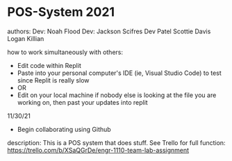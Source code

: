 # POS-System 2021

authors:
Dev: Noah Flood
Dev: Jackson Scifres
Dev Patel
Scottie Davis
Logan Killian


how to work simultaneously with others:
- Edit code within Replit
- Paste into your personal computer's IDE (ie, Visual Studio Code) to test
  since Replit is really slow
- OR
- Edit on your local machine if nobody else is looking at the file you are working on, then past your updates into replit

11/30/21
- Begin collaborating using Github


description:
This is a POS system that does stuff. See Trello for full function:
https://trello.com/b/XSaQGrDe/engr-1110-team-lab-assignment
